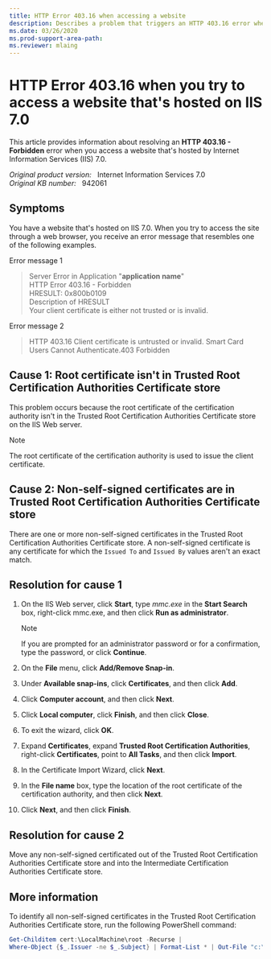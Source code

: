 ```yaml
---
title: HTTP Error 403.16 when accessing a website
description: Describes a problem that triggers an HTTP 403.16 error when you try to access a website that's hosted by IIS 7.0.
ms.date: 03/26/2020
ms.prod-support-area-path: 
ms.reviewer: mlaing
---
```

# HTTP Error 403.16 when you try to access a website that's hosted on IIS 7.0

This article provides information about resolving an **HTTP 403.16 - Forbidden** error when you access a website that's hosted by Internet Information Services (IIS) 7.0.

_Original product version:_ &nbsp; Internet Information Services 7.0  
_Original KB number:_ &nbsp; 942061

## Symptoms

You have a website that's hosted on IIS 7.0. When you try to access the site through a web browser, you receive an error message that resembles one of the following examples.

Error message 1

> Server Error in Application "**application name**"  
> HTTP Error 403.16 - Forbidden  
> HRESULT: 0x800b0109  
> Description of HRESULT  
> Your client certificate is either not trusted or is invalid.

Error message 2

> HTTP 403.16 Client certificate is untrusted or invalid. Smart Card Users Cannot Authenticate.403 Forbidden

## Cause 1: Root certificate isn't in Trusted Root Certification Authorities Certificate store

This problem occurs because the root certificate of the certification authority isn't in the Trusted Root Certification Authorities Certificate store on the IIS Web server.

> [!NOTE]
> The root certificate of the certification authority is used to issue the client certificate.

## Cause 2: Non-self-signed certificates are in Trusted Root Certification Authorities Certificate store

There are one or more non-self-signed certificates in the Trusted Root Certification Authorities Certificate store. A non-self-signed certificate is any certificate for which the `Issued To` and `Issued By` values aren't an exact match.

## Resolution for cause 1

1. On the IIS Web server, click **Start**, type *mmc.exe* in the **Start Search** box, right-click mmc.exe, and then click **Run as administrator**.

    > [!NOTE]
    > If you are prompted for an administrator password or for a confirmation, type the password, or click **Continue**.

2. On the **File** menu, click **Add/Remove Snap-in**.
3. Under **Available snap-ins**, click **Certificates**, and then click **Add**.
4. Click **Computer account**, and then click **Next**.
5. Click **Local computer**, click **Finish**, and then click **Close**.
6. To exit the wizard, click **OK**.
7. Expand **Certificates**, expand **Trusted Root Certification Authorities**, right-click **Certificates**, point to **All Tasks**, and then click **Import**.
8. In the Certificate Import Wizard, click **Next**.
9. In the **File name** box, type the location of the root certificate of the certification authority, and then click **Next**.
10. Click **Next**, and then click **Finish**.

## Resolution for cause 2

Move any non-self-signed certificated out of the Trusted Root Certification Authorities Certificate store and into the Intermediate Certification Authorities Certificate store.

## More information

To identify all non-self-signed certificates in the Trusted Root Certification Authorities Certificate store, run the following PowerShell command:

```powershell
Get-Childitem cert:\LocalMachine\root -Recurse |
Where-Object {$_.Issuer -ne $_.Subject} | Format-List * | Out-File "c:\computer_filtered.txt"
```
